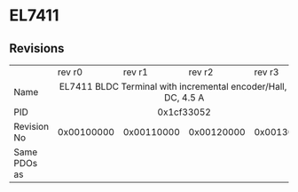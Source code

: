 # EL7411

## Revisions
<table>
<tr>
<td></td>
<td>rev r0</td>
<td>rev r1</td>
<td>rev r2</td>
<td>rev r3</td>
</tr>
<tr>
<td>Name</td>
<td colspan=4 align="center">EL7411 BLDC Terminal with incremental encoder/Hall, 50 V DC, 4.5 A</td>
</tr>
<tr>
<td>PID</td>
<td colspan=4 align="center">0x1cf33052</td>
</tr>
<tr>
<td>Revision No</td>
<td>0x00100000</td>
<td>0x00110000</td>
<td>0x00120000</td>
<td>0x00130000</td>
</tr>
<tr>
<td>Same PDOs as</td>
<td colspan=4 align="center"></td>
</tr>
</table>
